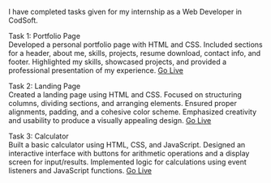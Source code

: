 I have completed tasks given for my internship as a Web Developer in CodSoft.

Task 1: Portfolio Page
<br>
Developed a personal portfolio page with HTML and CSS. Included sections for a header, about me, skills, projects, resume download, contact info, and footer. Highlighted my skills, showcased projects, and provided a professional presentation of my experience.
<a href="https://ubedullah-ubed-7296.github.io/CODSOFT/1. Portfolio" target="_blank">Go Live</a>

Task 2: Landing Page
<br>
Created a landing page using HTML and CSS. Focused on structuring columns, dividing sections, and arranging elements. Ensured proper alignments, padding, and a cohesive color scheme. Emphasized creativity and usability to produce a visually appealing design.
<a href="https://ubedullah-ubed-7296.github.io/CODSOFT/2. Landing Page" target="_blank">Go Live</a>

Task 3: Calculator
<br>
Built a basic calculator using HTML, CSS, and JavaScript. Designed an interactive interface with buttons for arithmetic operations and a display screen for input/results. Implemented logic for calculations using event listeners and JavaScript functions.
<a href="https://ubedullah-ubed-7296.github.io/CODSOFT/3. Calculator" target="_blank">Go Live</a>
